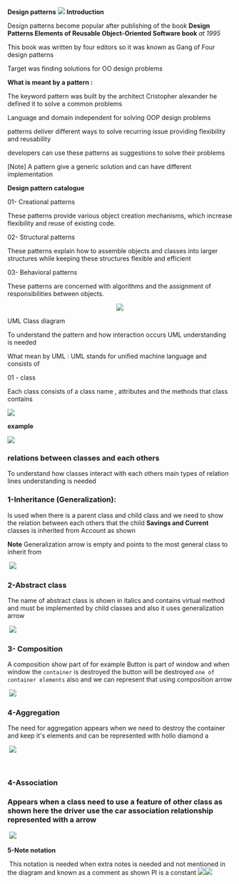 **Design patterns**
![](https://images8.alphacoders.com/397/397668.jpg)
**Introduction**

Design patterns become popular after publishing of the book **Design Patterns  Elements of Reusable Object-Oriented Software book** *at 1995*

This book was written by four editors so it was known as Gang of Four design patterns

Target was finding solutions for OO design problems

**What is meant by a pattern :**

The keyword pattern was built by the architect Cristopher alexander  he defined it to solve a common problems 

Language and domain independent for solving OOP design problems

patterns deliver different ways to solve recurring issue providing flexibility and reusability 

developers can use these patterns as suggestions to solve their problems 

[Note] A pattern give a generic solution and can have different implementation 

**Design pattern catalogue**

01- Creational patterns

These patterns provide various object creation mechanisms, which increase flexibility and reuse of existing code.

02- Structural patterns

These patterns explain how to assemble objects and classes into larger structures while keeping these structures flexible and efficient

03- Behavioral patterns

These patterns are concerned with algorithms and the assignment of responsibilities between objects.

 <p align="center">
  <img src="/img/img9.jpg" />  
</p>


UML Class diagram

To understand the pattern and how interaction occurs  UML  understanding is needed

What mean by UML : UML stands for unified machine language and consists of 

01 - class 

Each class consists of a class name , attributes and the methods that class contains 

![](/img/img10.PNG)

**example**

![](/img/img11.PNG)

### relations between classes and each others

To understand how classes interact with each others main types of relation lines understanding is needed

### 1-Inheritance (Generalization):

Is used when there is a parent class and child class and we need to show the relation between each others that the child **Savings and Current** classes is inherited from Account as shown 

**Note** Generalization arrow is empty and points to the most general class to inherit from 

​                                                                                                                                                        ![](/img/img12.PNG)

### 2-Abstract class 

The name of abstract class is shown in italics  and contains virtual method and must be implemented by child classes and also it uses generalization arrow

​                                                                                                                       ![](/img/img13.PNG)



### 3- Composition 

A composition show part of for example Button is part of window and when window the `container`  is destroyed the button will be destroyed `one of container elements`  also and we can represent that using composition  arrow

​                                                                                                                                          ![](/img/img14.PNG)

### 4-Aggregation

The need for aggregation appears when we need to destroy the container and keep it's elements and can be represented with hollo diamond a

​																																	        ![](/img/img15.PNG)

​                      																												                                                                     

### 4-Association

### Appears when   a class need  to use a feature of other class  as shown here the driver use the  car  association relationship represented with a arrow 

​                                                                                                                                ![](/img/img16.PNG)

**5-Note notation** 

​    This  notation is needed  when extra notes is needed and not mentioned in the diagram and known as a comment  as shown PI is a constant                                                                                                                              																																							![](/img/img17.PNG)![](/img/img18.PNG)



